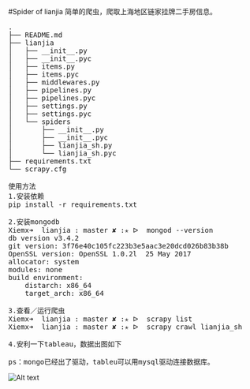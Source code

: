 #Spider of lianjia
简单的爬虫，爬取上海地区链家挂牌二手房信息。
<pre>
.
├── README.md
├── lianjia
│   ├── __init__.py
│   ├── __init__.pyc
│   ├── items.py
│   ├── items.pyc
│   ├── middlewares.py
│   ├── pipelines.py
│   ├── pipelines.pyc
│   ├── settings.py
│   ├── settings.pyc
│   └── spiders
│       ├── __init__.py
│       ├── __init__.pyc
│       ├── lianjia_sh.py
│       └── lianjia_sh.pyc
├── requirements.txt
└── scrapy.cfg

使用方法
1.安装依赖
pip install -r requirements.txt

2.安装mongodb
Xiemx➜  lianjia : master ✘ :✭ ᐅ  mongod --version
db version v3.4.2
git version: 3f76e40c105fc223b3e5aac3e20dcd026b83b38b
OpenSSL version: OpenSSL 1.0.2l  25 May 2017
allocator: system
modules: none
build environment:
    distarch: x86_64
    target_arch: x86_64

3.查看／运行爬虫
Xiemx➜  lianjia : master ✘ :✭ ᐅ  scrapy list
Xiemx➜  lianjia : master ✘ :✭ ᐅ  scrapy crawl lianjia_sh

4.安利一下tableau，数据出图如下

ps：mongo已经出了驱动，tableu可以用mysql驱动连接数据库。
</pre>

![Alt text](http://xiemx.com/images/tableau.png "xiemx")

